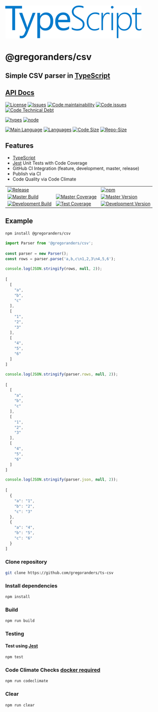 [<img src="./typescript.svg" />][typescript-url]

# @gregoranders/csv

## Simple CSV parser in [TypeScript][typescript-url]

## [API Docs](./docs/index.md)

[![License][license-image]][license-url]
[![Issues][issues-image]][issues-url]
[![Code maintainability][code-maintainability-image]][code-maintainability-url] [![Code issues][code-issues-image]][code-issues-url] [![Code Technical Debt][code-tech-debt-image]][code-tech-debt-url]

[![types][npm-types-image]][npm-types-url]
[![node][node-image]][node-url]

[![Main Language][language-image]][code-metric-url] [![Languages][languages-image]][code-metric-url] [![Code Size][code-size-image]][code-metric-url] [![Repo-Size][repo-size-image]][code-metric-url]

## Features

- [TypeScript][typescript-url]
- [Jest][jest-url] Unit Tests with Code Coverage
- GitHub CI Integration (feature, development, master, release)
- Publish via CI
- Code Quality via Code Climate

|                                                                  |                                                                            |                                                                              |
| ---------------------------------------------------------------- | -------------------------------------------------------------------------- | ---------------------------------------------------------------------------- |
| [![Release][release-image]][release-url]                         |                                                                            | [![npm][npm-image]][npm-url]                                                 |
| [![Master Build][master-build-image]][master-url]                | [![Master Coverage][master-coveralls-image]][master-coveralls-url]         | [![Master Version][master-version-image]][master-version-url]                |
| [![Development Build][development-build-image]][development-url] | [![Test Coverage][development-coveralls-image]][development-coveralls-url] | [![Development Version][development-version-image]][development-version-url] |

## Example

```sh
npm install @gregoranders/csv
```

```ts
import Parser from '@gregoranders/csv';

const parser = new Parser();
const rows = parser.parse('a,b,c\n1,2,3\n4,5,6');
```

```ts
console.log(JSON.stringify(rows, null, 2));

[
  [
    "a",
    "b",
    "c"
  ],
  [
    "1",
    "2",
    "3"
  ],
  [
    "4",
    "5",
    "6"
  ]
]
```

```ts
console.log(JSON.stringify(parser.rows, null, 2));

[
  [
    "a",
    "b",
    "c"
  ],
  [
    "1",
    "2",
    "3"
  ],
  [
    "4",
    "5",
    "6"
  ]
]
```

```ts
console.log(JSON.stringify(parser.json, null, 2));

[
  {
    "a": "1",
    "b": "2",
    "c": "3"
  },
  {
    "a": "4",
    "b": "5",
    "c": "6"
  }
]
```

### Clone repository

```sh
git clone https://github.com/gregoranders/ts-csv
```

### Install dependencies

```sh
npm install
```

### Build

```sh
npm run build
```

### Testing

#### Test using [Jest][jest-url]

```sh
npm test
```

### Code Climate Checks [docker required](docs/CODECLIMATE.md)

```sh
npm run codeclimate
```

### Clear

```sh
npm run clear
```

[release-url]: https://github.com/gregoranders/ts-csv/releases
[master-url]: https://github.com/gregoranders/ts-csv/tree/master
[development-url]: https://github.com/gregoranders/ts-csv/tree/development
[repository-url]: https://github.com/gregoranders/ts-csv
[code-metric-url]: https://github.com/gregoranders/ts-csv/search?l=TypeScript
[travis-url]: https://travis-ci.org/gregoranders/ts-csv
[travis-image]: https://travis-ci.org/gregoranders/ts-csv.svg?branch=master
[license-url]: https://github.com/gregoranders/ts-csv/blob/master/LICENSE
[license-image]: https://img.shields.io/github/license/gregoranders/ts-csv.svg
[master-version-url]: https://github.com/gregoranders/ts-csv/blob/master/package.json
[master-version-image]: https://img.shields.io/github/package-json/v/gregoranders/ts-csv/master
[development-version-url]: https://github.com/gregoranders/ts-csv/blob/development/package.json
[development-version-image]: https://img.shields.io/github/package-json/v/gregoranders/ts-csv/development
[issues-url]: https://github.com/gregoranders/ts-csv/issues
[issues-image]: https://img.shields.io/github/issues-raw/gregoranders/ts-csv.svg
[release-build-image]: https://github.com/gregoranders/ts-csv/workflows/Release%20CI/badge.svg
[master-build-image]: https://github.com/gregoranders/ts-csv/workflows/Master%20CI/badge.svg
[development-build-image]: https://github.com/gregoranders/ts-csv/workflows/Development%20CI/badge.svg
[master-coveralls-url]: https://coveralls.io/github/gregoranders/ts-csv?branch=master
[master-coveralls-image]: https://img.shields.io/coveralls/github/gregoranders/ts-csv/master
[development-coveralls-image]: https://img.shields.io/coveralls/github/gregoranders/ts-csv/development
[development-coveralls-url]: https://coveralls.io/github/gregoranders/ts-csv?branch=development
[code-maintainability-url]: https://codeclimate.com/github/gregoranders/ts-csv/maintainability
[code-maintainability-image]: https://img.shields.io/codeclimate/maintainability/gregoranders/ts-csv
[code-issues-url]: https://codeclimate.com/github/gregoranders/ts-csv/maintainability
[code-issues-image]: https://img.shields.io/codeclimate/issues/gregoranders/ts-csv
[code-tech-debt-url]: https://codeclimate.com/github/gregoranders/ts-csv/maintainability
[code-tech-debt-image]: https://img.shields.io/codeclimate/tech-debt/gregoranders/ts-csv
[master-circleci-image]: https://circleci.com/gh/gregoranders/ts-csv/tree/master.svg?style=shield
[master-circleci-url]: https://app.circleci.com/pipelines/github/gregoranders/ts-csv?branch=master
[development-circleci-image]: https://circleci.com/gh/gregoranders/ts-csv/tree/development.svg?style=shield
[development-circleci-url]: https://app.circleci.com/pipelines/github/gregoranders/ts-csv?branch=development
[npm-url]: https://www.npmjs.com/package/@gregoranders/csv
[npm-image]: https://img.shields.io/npm/v/@gregoranders/csv
[node-url]: https://www.npmjs.com/package/@gregoranders/csv
[node-image]: https://img.shields.io/node/v/@gregoranders/csv
[npm-types-url]: https://www.npmjs.com/package/@gregoranders/csv
[npm-types-image]: https://img.shields.io/npm/types/@gregoranders/csv
[release-url]: https://www.npmjs.com/package/@gregoranders/csv
[release-image]: https://img.shields.io/github/release/gregoranders/ts-csv
[language-image]: https://img.shields.io/github/languages/top/gregoranders/ts-csv
[languages-image]: https://img.shields.io/github/languages/count/gregoranders/ts-csv
[code-size-image]: https://img.shields.io/github/languages/code-size/gregoranders/ts-csv
[repo-size-image]: https://img.shields.io/github/repo-size/gregoranders/ts-csv
[typescript-url]: http://www.typescriptlang.org/
[jest-url]: https://jestjs.io
